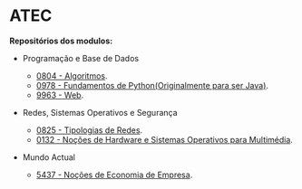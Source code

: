 # ATEC
**Repositórios dos modulos:**

- Programação e Base de Dados
  - [0804 - Algoritmos](https://github.com/JPSCorreia/0804-Algoritmos).
  - [0978 - Fundamentos de Python(Originalmente para ser Java)](0978-Fundamentos-de-Python).
  - [9963 - Web](https://github.com/JPSCorreia/9963-Web).

- Redes, Sistemas Operativos e Segurança
  - [0825 - Tipologias de Redes](https://github.com/JPSCorreia/0825-Tipologias-de-Redes).
  - [0132 - Noções de Hardware e Sistemas Operativos para Multimédia](https://github.com/JPSCorreia/0132-Nocoes-de-Hardware-e-Sistemas-Operativos-para-Multimedia).
  
- Mundo Actual
  - [5437 - Noções de Economia de Empresa](https://github.com/JPSCorreia/5437-Nocoes-de-Economia-de-Empresa).
